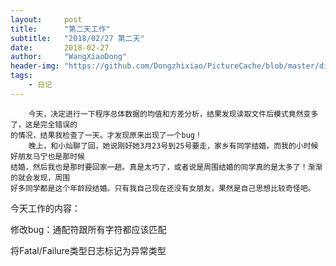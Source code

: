 ```yaml
---
layout:     post
title:      "第二天工作"
subtitle:   "2018/02/27 第二天"
date:       2018-02-27
author:     "WangXiaoDong"
header-img: "https://github.com/Dongzhixiao/PictureCache/blob/master/diaryPic/20180227.jpg?raw=true"
tags:
    - 日记
---
```


```
    今天，决定进行一下程序总体数据的均值和方差分析，结果发现读取文件后模式竟然变多了，这是完全错误的
的情况，结果我检查了一天。才发现原来出现了一个bug！
    晚上，和小灿聊了回，她说刚好她3月23号到25号要走，家乡有同学结婚。而我的小时候好朋友马宁也是那时候
结婚，然后我也是那时要回家一趟。真是太巧了，或者说是周围结婚的同学真的是太多了！渐渐的就会发现，周围
好多同学都是这个年龄段结婚。只有我自己现在还没有女朋友，果然是自己思想比较奇怪吧。
```

今天工作的内容：

修改bug：通配符跟所有字符都应该匹配

将Fatal/Failure类型日志标记为异常类型